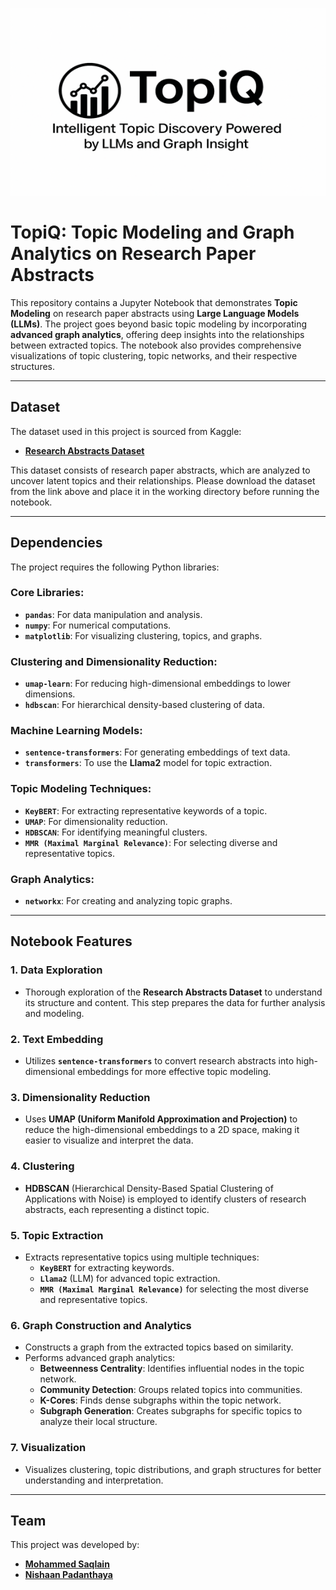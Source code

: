 <p align="center">
  <img src="assets/topiq.png" alt="TopiQ Logo" style="width: 900px; height: 300px;" />
</p>

# TopiQ: Topic Modeling and Graph Analytics on Research Paper Abstracts

This repository contains a Jupyter Notebook that demonstrates **Topic Modeling** on research paper abstracts using **Large Language Models (LLMs)**. The project goes beyond basic topic modeling by incorporating **advanced graph analytics**, offering deep insights into the relationships between extracted topics. The notebook also provides comprehensive visualizations of topic clustering, topic networks, and their respective structures.

---

## Dataset

The dataset used in this project is sourced from Kaggle:

- **[Research Abstracts Dataset](https://www.kaggle.com/datasets/saqlain22/research-abstracts)**

This dataset consists of research paper abstracts, which are analyzed to uncover latent topics and their relationships. Please download the dataset from the link above and place it in the working directory before running the notebook.

---

## Dependencies

The project requires the following Python libraries:

### Core Libraries:
- **`pandas`**: For data manipulation and analysis.
- **`numpy`**: For numerical computations.
- **`matplotlib`**: For visualizing clustering, topics, and graphs.

### Clustering and Dimensionality Reduction:
- **`umap-learn`**: For reducing high-dimensional embeddings to lower dimensions.
- **`hdbscan`**: For hierarchical density-based clustering of data.

### Machine Learning Models:
- **`sentence-transformers`**: For generating embeddings of text data.
- **`transformers`**: To use the **Llama2** model for topic extraction.

### Topic Modeling Techniques:
- **`KeyBERT`**: For extracting representative keywords of a topic.
- **`UMAP`**: For dimensionality reduction.
- **`HDBSCAN`**: For identifying meaningful clusters.
- **`MMR (Maximal Marginal Relevance)`**: For selecting diverse and representative topics.

### Graph Analytics:
- **`networkx`**: For creating and analyzing topic graphs.

---

## Notebook Features

### 1. **Data Exploration**
   - Thorough exploration of the **Research Abstracts Dataset** to understand its structure and content. This step prepares the data for further analysis and modeling.

### 2. **Text Embedding**
   - Utilizes **`sentence-transformers`** to convert research abstracts into high-dimensional embeddings for more effective topic modeling.

### 3. **Dimensionality Reduction**
   - Uses **UMAP (Uniform Manifold Approximation and Projection)** to reduce the high-dimensional embeddings to a 2D space, making it easier to visualize and interpret the data.

### 4. **Clustering**
   - **HDBSCAN** (Hierarchical Density-Based Spatial Clustering of Applications with Noise) is employed to identify clusters of research abstracts, each representing a distinct topic.

### 5. **Topic Extraction**
   - Extracts representative topics using multiple techniques:
     - **`KeyBERT`** for extracting keywords.
     - **`Llama2`** (LLM) for advanced topic extraction.
     - **`MMR (Maximal Marginal Relevance)`** for selecting the most diverse and representative topics.

### 6. **Graph Construction and Analytics**
   - Constructs a graph from the extracted topics based on similarity.
   - Performs advanced graph analytics:
     - **Betweenness Centrality**: Identifies influential nodes in the topic network.
     - **Community Detection**: Groups related topics into communities.
     - **K-Cores**: Finds dense subgraphs within the topic network.
     - **Subgraph Generation**: Creates subgraphs for specific topics to analyze their local structure.

### 7. **Visualization**
   - Visualizes clustering, topic distributions, and graph structures for better understanding and interpretation.

---

## Team

This project was developed by:

- **[Mohammed Saqlain](https://github.com/saqlain2204)**
- **[Nishaan Padanthaya](https://github.com/nishaanpadanthaya)**
